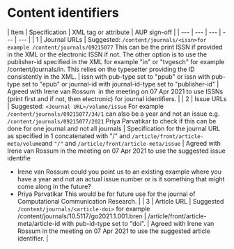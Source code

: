 # Content identifiers


| Item | Specification | XML tag or attribute | AUP sign-off |
| --- | --- | --- | --- | --- |
| 1 | Journal URLs | Suggested: `/content/journals/<issn>for example /content/journals/09215077` This can be the print ISSN if provided in the XML or the electronic ISSN if not. The other option is to use the publisher-id specified in the XML for example "in" or "tvgesch" for example /content/journals/in. This relies on the typesetter providing the ID consistently in the XML. | issn with pub-type set to "ppub" or issn with pub-type set to "epub" or journal-id with journal-id-type set to "publisher-id" | Agreed with Irene van Rossum  in the meeting on 07 Apr 2021 to use ISSNs (print first and if not, then electronic) for journal identifiers. |
| 2 | Issue URLs | Suggested: `<Journal URL>/volume/issue` For example `/content/journals/09215077/34/1` can also be a year and not an issue e.g. `/content/journals/09215077/2021` Priya Parvatikar to check if this can be done for one journal and not all journals | Specification for the journal URL as specified in 1 concatenated with "/" and `/article/front/article-meta/volume`and `"/"` and `/article/front/article-meta/issue` | Agreed with Irene van Rossum in the meeting on 07 Apr 2021 to use the suggested issue identifie
- Irene van Rossum could you point us to an existing example where you have a year and not an actual issue number or is it something that might come along in the future?
- Priya Parvatikar This would be for future use for the journal of Computational Communication Research. |
| 3 | Article URL | Suggested `/content/journals/<article-doi>` for example /content/journals/10.5117/go2021.1.001.bren
 | /article/front/article-meta/article-id with pub-id-type set to "doi". | Agreed with Irene van Rossum  in the meeting on 07 Apr 2021 to use the suggested article identifier. |
